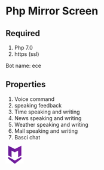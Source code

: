 # Php Mirror Screen
## Required
1. Php 7.0
2. https (ssl)

Bot name: ece

## Properties
1. Voice command
2. speaking feedback
3. Time speaking and writing
4. News  speaking and writing
5. Weather speaking and writing
6. Mail speaking and writing
7. Basci chat

![alt text][logo]

[logo]: https://github.com/adam-p/markdown-here/raw/master/src/common/images/icon48.png "Logo Title Text 2"
